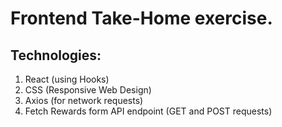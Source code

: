 # Frontend Take-Home exercise.

## Technologies:

1) React (using Hooks)
2) CSS (Responsive Web Design)
3) Axios (for network requests)
4) Fetch Rewards form API endpoint (GET and POST requests)